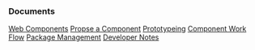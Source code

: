 <h3>Documents</h3>
<bcgov-menu sidebar >
    <a href="components.html" >Web Components</a>
    <a href="propose_a_component.html" >Propse a Component</a>
    <a href="prototyping_tools.html" >Prototypeing</a>
    <a href="component_workflow.html" >Component Work Flow</a>
    <a href="package_management.html">Package Management</a>
    <a href="developer.html">Developer Notes</a>
</bcgov-menu>